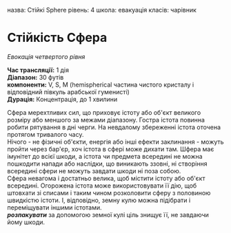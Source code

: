 назва: Стійкі Sphere рівень: 4 школа: евакуація класів: чарівник

# Стійкість Сфера
_Евокація четвертого рівня_

**Час трансляції:** 1 дія    
**Діапазон:** 30 футів    
**компоненти:** V, S, M (hemispherical частина чистого кристалу і відповідний півкуль арабської гуменисті)    
**Дурація:** Концентрація, до 1 хвилини

Сфера мерехтливих сил, що приховує істоту або об'єкт великого розміру або меншого за межами діапазону. Гостра істота повинна робити рятування в дні черги. На невдалому збереженні істота оточена протягом тривалого часу.    
Нічого - не фізичні об'єкти, енергія або інші ефекти заклинання - можуть пройти через бар'єр, хоч істота в сфері може дихати там. Шфера має імунітет до всієї шкоди, а істота чи предмета всередині не можна пошкодити напади або наслідки, що виникають ззовні, ні створіння всередині сфери не можуть завдати шкоди ні поза собою.    
Сфера невагома і достатньо велика, щоб містити істоту або об'єкт всередині. Огорожена істота може використовувати її дію, щоб штовхати зі списами і таким чином розколовити сферу з половиною швидкістю істоти. І, відповідно, земну кулю можна підібрати і переміщувати іншими істотами.    
**_розпакувати_** за допомогою земної кулі ціль знищує її, не завдаючи йому шкоди. 